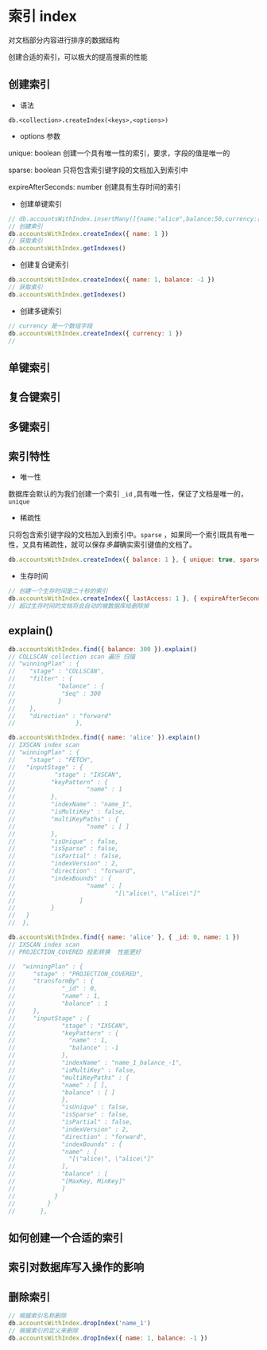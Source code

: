# 索引 index

对文档部分内容进行排序的数据结构

创建合适的索引，可以极大的提高搜索的性能

## 创建索引

- 语法

`db.<collection>.createIndex(<keys>,<options>)`

- options 参数

unique: boolean 创建一个具有唯一性的索引，要求，字段的值是唯一的

sparse: boolean 只将包含索引键字段的文档加入到索引中

expireAfterSeconds: number 创建具有生存时间的索引

- 创建单键索引

```js
// db.accountsWithIndex.insertMany([{name:"alice",balance:50,currency:["GBP","USD"]},{name:"bob",balance: 20,currency:["AUD","USD"]},{name:"bob",balance:300,currency:["CNY"]}])
// 创建索引
db.accountsWithIndex.createIndex({ name: 1 })
// 获取索引
db.accountsWithIndex.getIndexes()
```

- 创建复合键索引

```js
db.accountsWithIndex.createIndex({ name: 1, balance: -1 })
// 获取索引
db.accountsWithIndex.getIndexes()
```

- 创建多键索引

```js
// currency 是一个数组字段
db.accountsWithIndex.createIndex({ currency: 1 })
//
```

## 单键索引

## 复合键索引

## 多键索引

## 索引特性

- 唯一性

数据库会默认的为我们创建一个索引 `_id` ,具有唯一性，保证了文档是唯一的，`unique`

- 稀疏性

只将包含索引键字段的文档加入到索引中。`sparse` ，如果同一个索引既具有唯一性，又具有稀疏性，就可以保存*多篇*确实索引键值的文档了。

```js
db.accountsWithIndex.createIndex({ balance: 1 }, { unique: true, sparse: true })
```

- 生存时间

```js
// 创建一个生存时间是二十秒的索引
db.accountsWithIndex.createIndex({ lastAccess: 1 }, { expireAfterSeconds: 20 })
// 超过生存时间的文档将会自动的被数据库给删除掉
```

## explain()

```js
db.accountsWithIndex.find({ balance: 300 }).explain()
// COLLSCAN collection scan 遍历 扫描
// "winningPlan" : {
//    "stage" : "COLLSCAN",
//    "filter" : {
//            "balance" : {
//             "$eq" : 300
//            }
//    },
//    "direction" : "forward"
//                 },

db.accountsWithIndex.find({ name: 'alice' }).explain()
// IXSCAN index scan
// "winningPlan" : {
//    "stage" : "FETCH",
//   "inputStage" : {
//           "stage" : "IXSCAN",
//          "keyPattern" : {
//                    "name" : 1
//          },
//          "indexName" : "name_1",
//          "isMultiKey" : false,
//          "multiKeyPaths" : {
//                    "name" : [ ]
//          },
//          "isUnique" : false,
//          "isSparse" : false,
//          "isPartial" : false,
//          "indexVersion" : 2,
//          "direction" : "forward",
//          "indexBounds" : {
//                    "name" : [
//                            "[\"alice\", \"alice\"]"
//                  ]
//          }
//   }
//  },

db.accountsWithIndex.find({ name: 'alice' }, { _id: 0, name: 1 })
// IXSCAN index scan
// PROJECTION_COVERED 投影转换  性能更好

//  "winningPlan" : {
//     "stage" : "PROJECTION_COVERED",
//     "transformBy" : {
//             "_id" : 0,
//             "name" : 1,
//             "balance" : 1
//     },
//     "inputStage" : {
//             "stage" : "IXSCAN",
//             "keyPattern" : {
//               "name" : 1,
//               "balance" : -1
//             },
//             "indexName" : "name_1_balance_-1",
//             "isMultiKey" : false,
//             "multiKeyPaths" : {
//             "name" : [ ],
//             "balance" : [ ]
//             },
//             "isUnique" : false,
//             "isSparse" : false,
//             "isPartial" : false,
//             "indexVersion" : 2,
//             "direction" : "forward",
//             "indexBounds" : {
//             "name" : [
//               "[\"alice\", \"alice\"]"
//             ],
//             "balance" : [
//             "[MaxKey, MinKey]"
//             ]
//           }
//         }
//       },
```

## 如何创建一个合适的索引

## 索引对数据库写入操作的影响

## 删除索引

```js
// 根据索引名称删除
db.accountsWithIndex.dropIndex('name_1')
// 根据索引的定义来删除
db.accountsWithIndex.dropIndex({ name: 1, balance: -1 })
```
